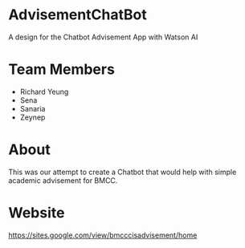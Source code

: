 # AdvisementChatBot
A design for the Chatbot Advisement App with Watson AI

# Team Members
- Richard Yeung
- Sena
- Sanaria
- Zeynep

# About
This was our attempt to create a Chatbot that would help with simple academic advisement for BMCC.

# Website
https://sites.google.com/view/bmcccisadvisement/home
